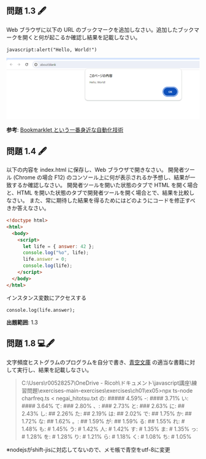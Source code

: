 ## 問題 1.3 🖋️

Web ブラウザに以下の URL のブックマークを追加しなさい。追加したブックマークを開くと何が起こるか確認し結果を記載しなさい。

```text
javascript:alert("Hello, World!")
```

![Alt text](image.png)

**参考**: [Bookmarklet という一番身近な自動化技術](https://blog.jxck.io/entries/2018-01-12/let-it-bookmarklet.html#bookmarklet)

## 問題 1.4 🖋️

以下の内容を index.html に保存し、Web ブラウザで開きなさい。
開発者ツール (Chrome の場合 F12) のコンソール上に何が表示されるか予想し、結果が一致するか確認しなさい。
開発者ツールを開いた状態のタブで HTML を開く場合と、HTML を開いた状態のタブで開発者ツールを開く場合とで、結果を比較しなさい。
また、常に期待した結果を得るためにはどのようにコードを修正すべきか答えなさい。

```html
<!doctype html>
<html>
  <body>
    <script>
      let life = { answer: 42 };
      console.log("%o", life);
      life.answer = 0;
      console.log(life);
    </script>
  </body>
</html>
```

インスタンス変数にアクセスする

```
console.log(life.answer);
```

**出題範囲**: 1.3

## 問題 1.8 💻🖋️

文字頻度ヒストグラムのプログラムを自分で書き、[青空文庫](https://www.aozora.gr.jp/) の適当な書籍に対して実行し、結果を記載しなさい。

> C:\Users\r00528257\OneDrive - Ricoh\ドキュメント\javascript講座\練習問題\exercises-main-exercises\exercises\ch01\ex05>npx ts-node charfreq.ts < negai_hitotsu.txt
> の: ##### 4.59%
> -: #### 3.71%
> い: #### 3.64%
> て: ### 2.80%
> 、: ### 2.73%
> と: ### 2.63%
> に: ## 2.43%
> し: ## 2.26%
> た: ## 2.19%
> は: ## 2.02%
> で: ## 1.75%
> か: ## 1.72%
> な: ## 1.62%
> 。: ## 1.59%
> が: ## 1.59%
> る: ## 1.55%
> れ: # 1.48%
> も: # 1.45%
> う: # 1.42%
> 人: # 1.42%
> す: # 1.35%
> ま: # 1.35%
> っ: # 1.28%
> を: # 1.28%
> り: # 1.21%
> ら: # 1.18%
> く: # 1.08%
> ち: # 1.05%

※nodejsがshift-jisに対応してないので、メモ帳で青空をutf-8に変更
